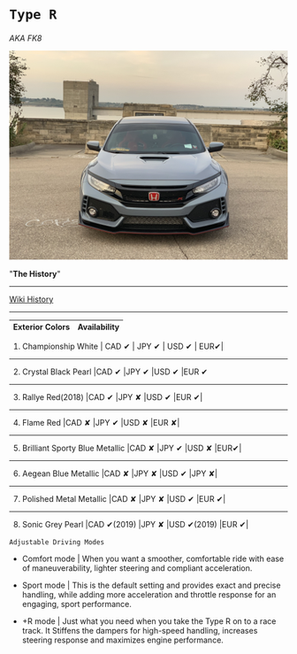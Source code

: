 # `Type R`

_AKA FK8_



![Beauty](https://github.com/Fxtitan/Markdown-About-M3/blob/master/IMG_5003.jpeg?raw=true)


"**The History**"

___




[Wiki History](https://en.wikipedia.org/wiki/Honda_Civic_Type_R) 

___


|Exterior Colors|	Availability|
|--------------:|--------------:|

1. Championship White | CAD	✔	| JPY ✔	| USD ✔	| EUR✔|

___

2. Crystal Black Pearl	|CAD ✔	|JPY ✔	|USD ✔	|EUR ✔

___

3. Rallye Red(2018)	|CAD ✔ |JPY ✘	|USD ✔	|EUR ✔|

___

4. Flame Red	|CAD ✘	|JPY ✔	|USD ✘	|EUR ✘|

___

5. Brilliant Sporty Blue Metallic	|CAD ✘	|JPY ✔	|USD ✘ |EUR✔|

___

6. Aegean Blue Metallic	|CAD ✘	|JPY ✘	|USD ✔	|JPY ✘|

___

7. Polished Metal Metallic	|CAD ✘	|JPY ✘	|USD ✔	|EUR ✔|

___

8. Sonic Grey Pearl	|CAD ✔(2019)	|JPY ✘	|USD ✔(2019)	|EUR ✔|




`Adjustable Driving Modes`

* Comfort mode | When you want a smoother, comfortable ride with ease of maneuverability, lighter steering and compliant acceleration.

* Sport mode | This is the default setting and provides exact and precise handling, while adding more acceleration and throttle response for an engaging, sport performance.

* +R mode | Just what you need when you take the Type R on to a race track. It Stiffens the dampers for high-speed handling, increases steering response and maximizes engine performance.























